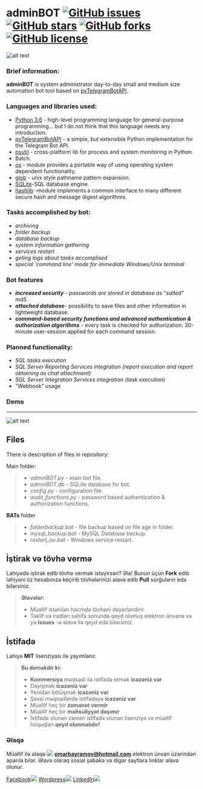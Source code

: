 # adminBOT [![GitHub issues](https://img.shields.io/github/issues/limpapud/aze_bots.svg)](https://github.com/limpapud/aze_bots/issues) [![GitHub stars](https://img.shields.io/github/stars/limpapud/aze_bots.svg)](https://github.com/limpapud/aze_bots/stargazers) [![GitHub forks](https://img.shields.io/github/forks/limpapud/aze_bots.svg)](https://github.com/limpapud/aze_bots/network) [![GitHub license](https://img.shields.io/github/license/limpapud/aze_bots.svg)](https://github.com/limpapud/aze_bots/blob/master/LICENSE)
![alt text](https://github.com/limpapud/aze_bots/blob/master/adminBOT/assets/logo.png)

### Brief information:

**adminBOT** is system administrator day-to-day small and medium size automation bot tool based on [pyTelegramBotAPI]( https://github.com/eternnoir/pyTelegramBotAPI). 

### Languages and libraries used:

- [Python 3.6]( https://www.python.org/downloads/release/python-360/) - high-level programming language for general-purpose programming... but I do not think that this language needs any introduction.
- [pyTelegramBotAPI]( https://github.com/eternnoir/pyTelegramBotAPI) - a simple, but extensible Python implementation for the Telegram Bot API.
- [psutil]( https://github.com/giampaolo/psutil) - cross-platform lib for process and system monitoring in Python.
- Batch.
- [os]( https://docs.python.org/2/library/os.html) - module provides a portable way of using operating system dependent functionality.
-  [glob]( https://docs.python.org/3/library/glob.html) - unix style pathname pattern expansion.
- [SQLite]( https://www.sqlite.org/)-SQL database engine.
- [hashlib]( https://docs.python.org/2/library/hashlib.html) -module implements a common interface to many different secure hash and message digest algorithms.


### Tasks accomplished by bot:

- *archiving*
- *folder backup*
- *database backup*
- *system information gathering*
- *services restart*
- *geting logs about tasks  accomplised* 
- *special 'command line' mode for immediate Windows/Unix terminal*

### Bot features
- ***increased security*** - *passwords are stored in database as "salted" md5.*
- ***attached database***- possibility to save files and other information in lightweight database.
- ***command-based security functions and advanced authentication & authorization algorithms*** - every task is checked for authorization. 30-minute user-session applied for each command session. 

### Planned functionality:

- *SQL tasks execution*
- *SQL Server Reporting Services integration (report execution and report obtaining as chat attachment)*
- *SQL Server Integration Services integration (task execution)*
- "Webhook" usage

### Demo
----------

![alt text](https://github.com/limpapud/aze_bots/blob/master/adminBOT/assets/demo.png)

Files
-------------------
There is description of files in repository:

Main folder:

> - *adminBOT.py* - main bot file.
> - *adminBOT.db* - SQLite database for bot.
> - *config.py* - configuration file.
> - *audit_functions.py* -  password based authentication & authorization functions.

**BATs** folder
> - *folderbackup.bat* - file backup based on file age in folder.
> - *mysql_backup.bat* - MySQL Database backup.
> - *restart_oo.bat* - Windows service restart.

İştirak və tövhə vermə
----------------------
Lahiyədə iştirak edib tövhə vermək istəyirsən? Əla! Bunun üçün **Fork** edib lahiyəni öz hesabınıza keçirib tövhələrinizi əlavə edib **Pull** sorğuların edə bilərsiniz.

> **Əlavələr:**
> - Müəllif  istənilən həcmdə tövhəni dəyərləndirir.
> - Təklif və iradları səhifə sonunda qeyd olumuş elektron ünvana və ya **Issues** -ə əlavə ilə qeyd edə bilərsiniz.


İstifadə
-------------
Lahiyə **MIT** lisenziyası ilə yayımlanır.
> **Bu deməkdir ki:**
> - **Kommersiya** məqsədi ilə istifadə etmək **icazəniz var**
> - Dəyişmək **icazəniz var**
> - Yenidən bölüşmək **icazəniz var**
> - Şəxsi məqsədlərdə istifadəyə **icazəniz var**
> - Müəllif heç bir **zəmanət vermir**
> - Müəllif heç bir **məhsuliyyət daşımır**
> - İstifadə olunan zaman istifadə olunan lisenziya və müəllif hüquqları **qeyd olunmalıdır!**


### Əlaqə

Müəllif ilə əlaqə [![](https://www.shareicon.net/data/16x16/2015/11/02/665918_email_512x512.png)](mailto:omarbayramov@hotmail.com) **omarbayramov@hotmail.com** elektron ünvan üzərindən aparıla bilər.
Əlavə olaraq sosial şəbəkə və digər saytlara linklər əlavə olunur.

[Facebook![](https://www.shareicon.net/data/32x32/2016/06/20/606800_facebook_48x48.png)](https://www.facebook.com/Omar.X.Bayramov)
[Wordpress![](https://www.shareicon.net/data/32x32/2016/07/14/606997_wordpress_64x64.png)](https://omarbayramov.wordpress.com/) [LinkedIn![](https://www.shareicon.net/data/32x32/2016/06/20/606446_linkedin_48x48.png)](https://www.linkedin.com/in/omarbayramov/)
